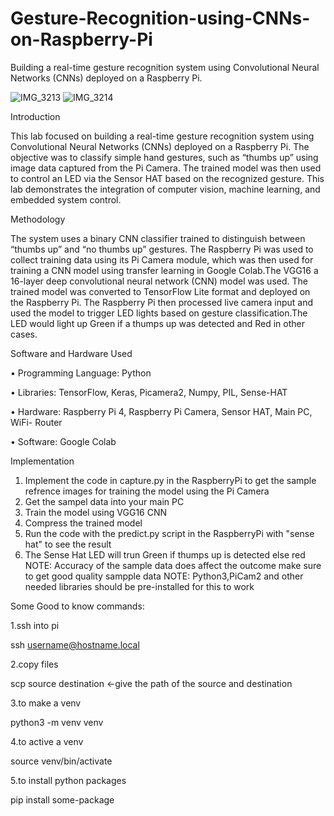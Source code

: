 # Gesture-Recognition-using-CNNs-on-Raspberry-Pi

Building a real-time gesture recognition system using Convolutional Neural Networks (CNNs) deployed on a Raspberry Pi.

![IMG_3213](https://github.com/user-attachments/assets/e965f619-66c8-4849-ae73-b438cea4d399) ![IMG_3214](https://github.com/user-attachments/assets/abef67cb-9abc-4a0a-954a-2ce4748f392e)

Introduction

This lab focused on building a real-time gesture recognition system using Convolutional Neural Networks (CNNs) deployed on a Raspberry Pi. The objective was to classify simple hand gestures, such as “thumbs up” using image data captured from the Pi Camera. The trained model was then used to control an LED via the Sensor HAT based on the recognized gesture. This lab demonstrates the integration of computer vision, machine learning, and embedded system control.

Methodology

The system uses a binary CNN classifier trained to distinguish between “thumbs up” and “no thumbs up” gestures. The Raspberry Pi was used to collect training data using its Pi Camera module, which was then used for training a CNN model using transfer learning in Google Colab.The VGG16 a 16-layer deep convolutional neural network (CNN) model was used. The trained model was converted to TensorFlow Lite format and deployed on the Raspberry Pi. The Raspberry Pi then processed live camera input and used the model to trigger LED lights based on gesture classification.The LED would light up Green if a thumps up was detected and Red in other cases.

Software and Hardware Used

• Programming Language: Python

• Libraries: TensorFlow, Keras, Picamera2, Numpy, PIL, Sense-HAT

• Hardware: Raspberry Pi 4, Raspberry Pi Camera, Sensor HAT, Main PC, WiFi- Router

• Software: Google Colab


Implementation

1. Implement the code in capture.py in the RaspberryPi to get the sample refrence images for training the model using the Pi Camera
2. Get the sampel data into your main PC
3. Train the model using VGG16 CNN
4. Compress the trained model
5. Run the code with the predict.py script in the RaspberryPi with "sense hat" to see the result
6. The Sense Hat LED will trun Green if thumps up is detected else red
NOTE: Accuracy of the sample data does affect the outcome make sure to get good quality sampple data
NOTE: Python3,PiCam2 and other needed libraries should be pre-installed for this to work

Some Good to know commands:

1.ssh into pi

ssh username@hostname.local

2.copy files

scp source destination <-give the path of the source and destination

3.to make a venv

python3 -m venv venv

4.to active a venv

source venv/bin/activate

5.to install python packages

pip install some-package

